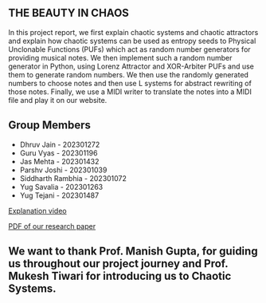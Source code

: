 ## THE BEAUTY IN CHAOS

In this project report, we first explain chaotic systems and chaotic attractors and
explain how chaotic systems can be used as entropy seeds to Physical Unclonable
Functions (PUFs) which act as random number generators for providing musical notes.
We then implement such a random number generator in Python, using Lorenz
Attractor and XOR-Arbiter PUFs and use them to generate random numbers. We
then use the randomly generated numbers to choose notes and then use L systems
for abstract rewriting of those notes. Finally, we use a MIDI writer to translate
the notes into a MIDI file and play it on our website.

## Group Members
- Dhruv Jain - 202301272
- Guru Vyas - 202301196
- Jas Mehta - 202301432
- Parshv Joshi - 202301039
- Siddharth Rambhia - 202301072
- Yug Savalia - 202301263
- Yug Tejani - 202301487

[Explanation video](https://drive.google.com/file/d/1KTkvWgphuLwyVB9uZLm6VYQB0sVyft22/view?usp=drive_link)

[PDF of our research paper](https://dhruvkjain.github.io/CalMuse/assets/calculusPDF-0V0-ZjmD.pdf)

## We want to thank Prof. Manish Gupta, for guiding us throughout our project journey and Prof. Mukesh Tiwari for introducing us to Chaotic Systems.
